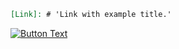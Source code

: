 ```markdown
[Link]: # 'Link with example title.'
```
[![Button Text](https://example.com/button-image.png)](https://example.com/button-link)
